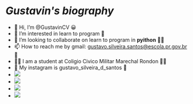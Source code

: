 # *Gustavin's biography*
- 👋 Hi, I’m @GustavinCV :grinning:
- 👀 I’m interested in learn to program :thinking:
- 💞️ I’m looking to collaborate on learn to program in **pyithon** :man_student:                                             
- 📫 How to reach me by gmail: gustavo.silveira.santos@escola.pr.gov.br :speech_balloon:
- :man_student: I am a student at Coligio Civico Militar Marechal Rondon :man_student: 
- :pray: My instagram is gustavo_silveira_d_santos :pray:
- ![](https://img.shields.io/badge/Scratch-4D97FF?style=for-the-badge&logo=Scratch&logoColor=white)
- ![](https://img.shields.io/badge/JavaScript-323330?style=for-the-badge&logo=javascript&logoColor=F7DF1E)
- <a href = "mailto:gustavo.silveira.santos@escola.pr.gov.br "><img src="https://img.shields.io/badge/Gmail-D14836?style=for-the-badge&logo=gmail&logoColor=white" target="_blank"></a>
- <a href="https://instagram.com/gustavo_silveira_d_santos" target="_blank"><img src="https://img.shields.io/badge/-Instagram-%23E4405F?style=for-the-badge&logo=instagram&logoColor=white" target="_blank"></a>


<!---
GustavinCV/GustavinCV is a ✨ special ✨ repository because its `README.md` (this file) appears on your GitHub profile.
You can click the Preview link to take a look at your changes.
--->
